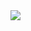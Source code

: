 <img src="https://github-readme-stats.vercel.app/api/top-langs?username=Wajktor13&theme=dark&hide=html,css,tsql,makefile,plpgsql&langs_count=6"/>
